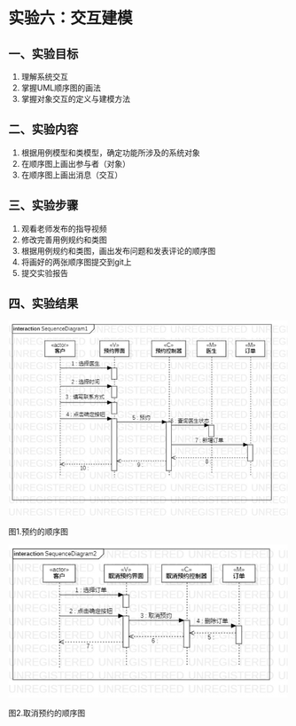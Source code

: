 # 实验六：交互建模

 ## 一、实验目标

 1. 理解系统交互
 2. 掌握UML顺序图的画法
 3. 掌握对象交互的定义与建模方法

 ## 二、实验内容

 1. 根据用例模型和类模型，确定功能所涉及的系统对象
 2. 在顺序图上画出参与者（对象）
 3. 在顺序图上画出消息（交互）

 ## 三、实验步骤

 1. 观看老师发布的指导视频
 2. 修改完善用例规约和类图
 3. 根据用例规约和类图，画出发布问题和发表评论的顺序图
 4. 将画好的两张顺序图提交到git上
 5. 提交实验报告

 ## 四、实验结果

 ![顺序图1](./预约的顺序图.jpg)

 图1.预约的顺序图

 ![顺序图2](./取消预约的顺序图.jpg)

 图2.取消预约的顺序图
